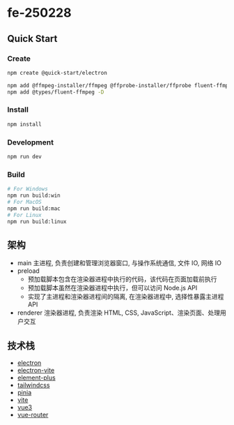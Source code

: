 # fe-250228

## Quick Start

### Create

```bash
npm create @quick-start/electron

npm add @ffmpeg-installer/ffmpeg @ffprobe-installer/ffprobe fluent-ffmpeg
npm add @types/fluent-ffmpeg -D
```

### Install

```bash
npm install
```

### Development

```bash
npm run dev
```

### Build

```bash
# For Windows
npm run build:win
# For MacOS
npm run build:mac
# For Linux
npm run build:linux
```

## 架构

- main 主进程, 负责创建和管理浏览器窗口, 与操作系统通信, 文件 IO, 网络 IO
- preload
  - 预加载脚本包含在渲染器进程中执行的代码，该代码在页面加载前执行
  - 预加载脚本虽然在渲染器进程中执行，但可以访问 Node.js API
  - 实现了主进程和渲染器进程间的隔离, 在渲染器进程中, 选择性暴露主进程 API
- renderer 渲染器进程, 负责渲染 HTML, CSS, JavaScript、渲染页面、处理用户交互

## 技术栈

- [electron](https://www.electronjs.org/zh/docs/latest/tutorial/quick-start)
- [electron-vite](https://cn.electron-vite.org/guide/)
- [element-plus](https://element-plus.org/zh-CN/guide/quickstart.html)
- [tailwindcss](https://www.tailwindcss.cn/docs/guides/vite#vue)
- [pinia](https://pinia.vuejs.org/zh/getting-started.html)
- [vite](https://cn.vite.dev/guide/)
- [vue3](https://cn.vuejs.org/guide/introduction.html)
- [vue-router](https://router.vuejs.org/zh/guide/)
